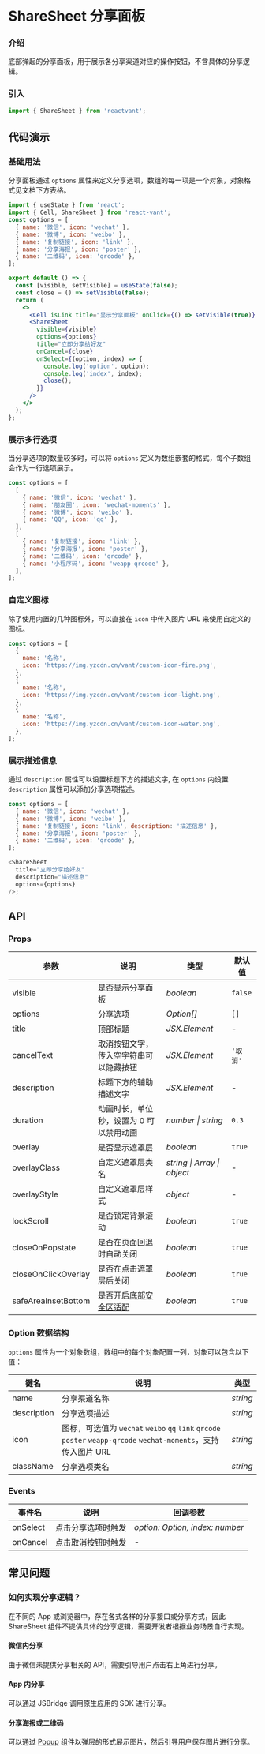 # ShareSheet 分享面板

### 介绍

底部弹起的分享面板，用于展示各分享渠道对应的操作按钮，不含具体的分享逻辑。

### 引入

```js
import { ShareSheet } from 'reactvant';
```

## 代码演示

### 基础用法

分享面板通过 `options` 属性来定义分享选项，数组的每一项是一个对象，对象格式见文档下方表格。

```jsx
import { useState } from 'react';
import { Cell, ShareSheet } from 'react-vant';
const options = [
  { name: '微信', icon: 'wechat' },
  { name: '微博', icon: 'weibo' },
  { name: '复制链接', icon: 'link' },
  { name: '分享海报', icon: 'poster' },
  { name: '二维码', icon: 'qrcode' },
];

export default () => {
  const [visible, setVisible] = useState(false);
  const close = () => setVisible(false);
  return (
    <>
      <Cell isLink title="显示分享面板" onClick={() => setVisible(true)} />
      <ShareSheet
        visible={visible}
        options={options}
        title="立即分享给好友"
        onCancel={close}
        onSelect={(option, index) => {
          console.log('option', option);
          console.log('index', index);
          close();
        }}
      />
    </>
  );
};
```

### 展示多行选项

当分享选项的数量较多时，可以将 `options` 定义为数组嵌套的格式，每个子数组会作为一行选项展示。

```js
const options = [
  [
    { name: '微信', icon: 'wechat' },
    { name: '朋友圈', icon: 'wechat-moments' },
    { name: '微博', icon: 'weibo' },
    { name: 'QQ', icon: 'qq' },
  ],
  [
    { name: '复制链接', icon: 'link' },
    { name: '分享海报', icon: 'poster' },
    { name: '二维码', icon: 'qrcode' },
    { name: '小程序码', icon: 'weapp-qrcode' },
  ],
];
```

### 自定义图标

除了使用内置的几种图标外，可以直接在 `icon` 中传入图片 URL 来使用自定义的图标。

```js
const options = [
  {
    name: '名称',
    icon: 'https://img.yzcdn.cn/vant/custom-icon-fire.png',
  },
  {
    name: '名称',
    icon: 'https://img.yzcdn.cn/vant/custom-icon-light.png',
  },
  {
    name: '名称',
    icon: 'https://img.yzcdn.cn/vant/custom-icon-water.png',
  },
];
```

### 展示描述信息

通过 `description` 属性可以设置标题下方的描述文字, 在 `options` 内设置 `description` 属性可以添加分享选项描述。

```js
const options = [
  { name: '微信', icon: 'wechat' },
  { name: '微博', icon: 'weibo' },
  { name: '复制链接', icon: 'link', description: '描述信息' },
  { name: '分享海报', icon: 'poster' },
  { name: '二维码', icon: 'qrcode' },
];

<ShareSheet
  title="立即分享给好友"
  description="描述信息"
  options={options}
/>;
```

## API

### Props

| 参数 | 说明 | 类型 | 默认值 |
| --- | --- | --- | --- |
| visible | 是否显示分享面板 | _boolean_ | `false` |
| options | 分享选项 | _Option[]_ | `[]` |
| title | 顶部标题 | _JSX.Element_ | - |
| cancelText | 取消按钮文字，传入空字符串可以隐藏按钮 | _JSX.Element_ | `'取消'` |
| description | 标题下方的辅助描述文字 | _JSX.Element_ | - |
| duration | 动画时长，单位秒，设置为 0 可以禁用动画 | _number \| string_ | `0.3` |
| overlay | 是否显示遮罩层 | _boolean_ | `true` |
| overlayClass | 自定义遮罩层类名 | _string \| Array \| object_ | - |
| overlayStyle | 自定义遮罩层样式 | _object_ | - |
| lockScroll | 是否锁定背景滚动 | _boolean_ | `true` |
| closeOnPopstate | 是否在页面回退时自动关闭 | _boolean_ | `true` |
| closeOnClickOverlay | 是否在点击遮罩层后关闭 | _boolean_ | `true` |
| safeAreaInsetBottom | 是否开启[底部安全区适配](#/zh-CN/advanced-usage#di-bu-an-quan-qu-gua-pei) | _boolean_ | `true` |

### Option 数据结构

`options` 属性为一个对象数组，数组中的每个对象配置一列，对象可以包含以下值：

| 键名 | 说明 | 类型 |
| --- | --- | --- |
| name | 分享渠道名称 | _string_ |
| description | 分享选项描述 | _string_ |
| icon | 图标，可选值为 `wechat` `weibo` `qq` `link` `qrcode` `poster` `weapp-qrcode` `wechat-moments`，支持传入图片 URL | _string_ |
| className | 分享选项类名 | _string_ |

### Events

| 事件名   | 说明               | 回调参数                        |
| -------- | ------------------ | ------------------------------- |
| onSelect | 点击分享选项时触发 | _option: Option, index: number_ |
| onCancel | 点击取消按钮时触发 | -                               |

## 常见问题

### 如何实现分享逻辑？

在不同的 App 或浏览器中，存在各式各样的分享接口或分享方式，因此 ShareSheet 组件不提供具体的分享逻辑，需要开发者根据业务场景自行实现。

#### 微信内分享

由于微信未提供分享相关的 API，需要引导用户点击右上角进行分享。

#### App 内分享

可以通过 JSBridge 调用原生应用的 SDK 进行分享。

#### 分享海报或二维码

可以通过 [Popup](#/zh-CN/popup) 组件以弹层的形式展示图片，然后引导用户保存图片进行分享。
